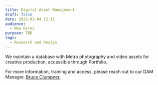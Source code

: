 ```yaml
---
title: Digital Asset Management
draft: false
date: 2022-03-04 12:11
audience:
  - New Hires
purpose: TBD
tags:
  - Research and Design
---
```

We maintain a database with Metro photography and video assets for creative production, accessible through Portfolio.

For more information, training and access, please reach out to our DAM Manager, [Bruce Clumpner.](clumpnerb@metro.net)